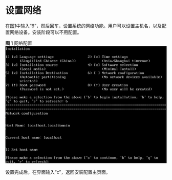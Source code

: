 # 设置网络<a name="ZH-CN_TOPIC_0187280616"></a>

在[图1](进入安装界面-0.md#zh-cn_topic_0155778949_zh-cn_topic_0151920777_fcabdc4c637504f26ac19e9c99f288111)中输入“6”，然后回车，设置系统的网络功能。用户可以设置主机名，以及配置网络设备。安装阶段可以不用配置。

**图 1**  网络配置<a name="fig09419437516"></a>  
![](figures/网络配置.png "网络配置")

设置完成后，在界面输入“c”，返回安装配置主页面。

